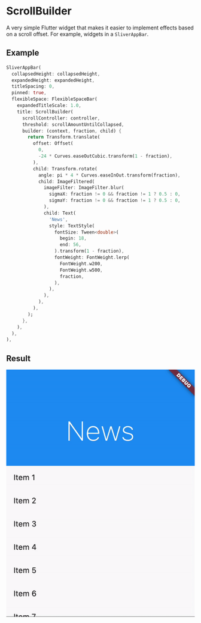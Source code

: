 
# ScrollBuilder

A very simple Flutter widget that makes it easier to implement effects based on a scroll offset. For example, widgets in a `SliverAppBar`.

## Example

```dart
SliverAppBar(
  collapsedHeight: collapsedHeight,
  expandedHeight: expandedHeight,
  titleSpacing: 0,
  pinned: true,
  flexibleSpace: FlexibleSpaceBar(
    expandedTitleScale: 1.0,
    title: ScrollBuilder(
      scrollController: controller,
      threshold: scrollAmountUntilCollapsed,
      builder: (context, fraction, child) {
        return Transform.translate(
          offset: Offset(
            0,
            -24 * Curves.easeOutCubic.transform(1 - fraction),
          ),
          child: Transform.rotate(
            angle: pi * 4 * Curves.easeInOut.transform(fraction),
            child: ImageFiltered(
              imageFilter: ImageFilter.blur(
                sigmaX: fraction != 0 && fraction != 1 ? 0.5 : 0,
                sigmaY: fraction != 0 && fraction != 1 ? 0.5 : 0,
              ),
              child: Text(
                'News',
                style: TextStyle(
                  fontSize: Tween<double>(
                    begin: 18,
                    end: 56,
                  ).transform(1 - fraction),
                  fontWeight: FontWeight.lerp(
                    FontWeight.w200,
                    FontWeight.w500,
                    fraction,
                  ),
                ),
              ),
            ),
          ),
        );
      },
    ),
  ),
),
```

## Result
![example gif](./.github/graphics/readme.gif)
